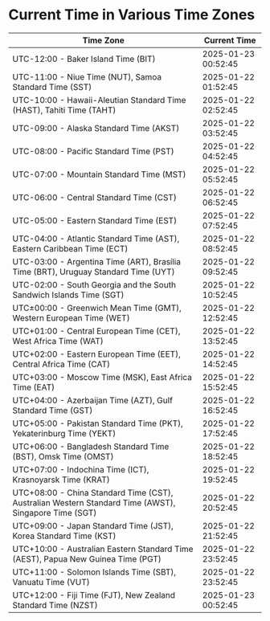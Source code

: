 # Current Time in Various Time Zones

| Time Zone | Current Time |
|-----------|--------------|
| UTC-12:00 - Baker Island Time (BIT) | 2025-01-23 00:52:45 |
| UTC-11:00 - Niue Time (NUT), Samoa Standard Time (SST) | 2025-01-22 01:52:45 |
| UTC-10:00 - Hawaii-Aleutian Standard Time (HAST), Tahiti Time (TAHT) | 2025-01-22 02:52:45 |
| UTC-09:00 - Alaska Standard Time (AKST) | 2025-01-22 03:52:45 |
| UTC-08:00 - Pacific Standard Time (PST) | 2025-01-22 04:52:45 |
| UTC-07:00 - Mountain Standard Time (MST) | 2025-01-22 05:52:45 |
| UTC-06:00 - Central Standard Time (CST) | 2025-01-22 06:52:45 |
| UTC-05:00 - Eastern Standard Time (EST) | 2025-01-22 07:52:45 |
| UTC-04:00 - Atlantic Standard Time (AST), Eastern Caribbean Time (ECT) | 2025-01-22 08:52:45 |
| UTC-03:00 - Argentina Time (ART), Brasília Time (BRT), Uruguay Standard Time (UYT) | 2025-01-22 09:52:45 |
| UTC-02:00 - South Georgia and the South Sandwich Islands Time (SGT) | 2025-01-22 10:52:45 |
| UTC±00:00 - Greenwich Mean Time (GMT), Western European Time (WET) | 2025-01-22 12:52:45 |
| UTC+01:00 - Central European Time (CET), West Africa Time (WAT) | 2025-01-22 13:52:45 |
| UTC+02:00 - Eastern European Time (EET), Central Africa Time (CAT) | 2025-01-22 14:52:45 |
| UTC+03:00 - Moscow Time (MSK), East Africa Time (EAT) | 2025-01-22 15:52:45 |
| UTC+04:00 - Azerbaijan Time (AZT), Gulf Standard Time (GST) | 2025-01-22 16:52:45 |
| UTC+05:00 - Pakistan Standard Time (PKT), Yekaterinburg Time (YEKT) | 2025-01-22 17:52:45 |
| UTC+06:00 - Bangladesh Standard Time (BST), Omsk Time (OMST) | 2025-01-22 18:52:45 |
| UTC+07:00 - Indochina Time (ICT), Krasnoyarsk Time (KRAT) | 2025-01-22 19:52:45 |
| UTC+08:00 - China Standard Time (CST), Australian Western Standard Time (AWST), Singapore Time (SGT) | 2025-01-22 20:52:45 |
| UTC+09:00 - Japan Standard Time (JST), Korea Standard Time (KST) | 2025-01-22 21:52:45 |
| UTC+10:00 - Australian Eastern Standard Time (AEST), Papua New Guinea Time (PGT) | 2025-01-22 23:52:45 |
| UTC+11:00 - Solomon Islands Time (SBT), Vanuatu Time (VUT) | 2025-01-22 23:52:45 |
| UTC+12:00 - Fiji Time (FJT), New Zealand Standard Time (NZST) | 2025-01-23 00:52:45 |
